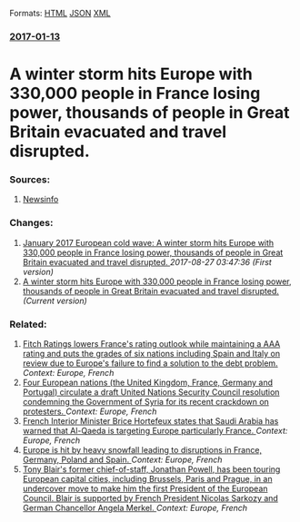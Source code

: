
Formats: [HTML](/news/2017/01/13/a-winter-storm-hits-europe-with-330-000-people-in-france-losing-power-thousands-of-people-in-great-britain-evacuated-and-travel-disrupted.html)  [JSON](/news/2017/01/13/a-winter-storm-hits-europe-with-330-000-people-in-france-losing-power-thousands-of-people-in-great-britain-evacuated-and-travel-disrupted.json)  [XML](/news/2017/01/13/a-winter-storm-hits-europe-with-330-000-people-in-france-losing-power-thousands-of-people-in-great-britain-evacuated-and-travel-disrupted.xml)  

### [2017-01-13](/news/2017/01/13/index.md)

# A winter storm hits Europe with 330,000 people in France losing power, thousands of people in Great Britain evacuated and travel disrupted. 




### Sources:

1. [Newsinfo](http://newsinfo.inquirer.net/862162/winter-storm-batters-europe)

### Changes:

1. [January 2017 European cold wave: A winter storm hits Europe with 330,000 people in France losing power, thousands of people in Great Britain evacuated and travel disrupted. ](/news/2017/01/13/january-2017-european-cold-wave-a-winter-storm-hits-europe-with-330-000-people-in-france-losing-power-thousands-of-people-in-great-britain.md) _2017-08-27 03:47:36 (First version)_
1. [A winter storm hits Europe with 330,000 people in France losing power, thousands of people in Great Britain evacuated and travel disrupted. ](/news/2017/01/13/a-winter-storm-hits-europe-with-330-000-people-in-france-losing-power-thousands-of-people-in-great-britain-evacuated-and-travel-disrupted.md) _(Current version)_

### Related:

1. [Fitch Ratings lowers France's rating outlook while maintaining a AAA rating and puts the grades of six nations including Spain and Italy on review due to Europe's failure to find a solution to the debt problem. ](/news/2011/12/16/fitch-ratings-lowers-france-s-rating-outlook-while-maintaining-a-aaa-rating-and-puts-the-grades-of-six-nations-including-spain-and-italy-on.md) _Context: Europe, French_
2. [Four European nations (the United Kingdom, France, Germany and Portugal) circulate a draft United Nations Security Council resolution condemning the Government of Syria for its recent crackdown on protesters. ](/news/2011/08/2/four-european-nations-the-united-kingdom-france-germany-and-portugal-circulate-a-draft-united-nations-security-council-resolution-condem.md) _Context: Europe, French_
3. [French Interior Minister Brice Hortefeux states that Saudi Arabia has warned that Al-Qaeda is targeting Europe particularly France. ](/news/2010/10/17/french-interior-minister-brice-hortefeux-states-that-saudi-arabia-has-warned-that-al-qaeda-is-targeting-europe-particularly-france.md) _Context: Europe, French_
4. [ Europe is hit by heavy snowfall leading to disruptions in France, Germany, Poland and Spain. ](/news/2009/12/17/europe-is-hit-by-heavy-snowfall-leading-to-disruptions-in-france-germany-poland-and-spain.md) _Context: Europe, French_
5. [ Tony Blair's former chief-of-staff, Jonathan Powell, has been touring European capital cities, including Brussels, Paris and Prague, in an undercover move to make him the first President of the European Council. Blair is supported by French President Nicolas Sarkozy and German Chancellor Angela Merkel. ](/news/2009/10/3/tony-blair-s-former-chief-of-staff-jonathan-powell-has-been-touring-european-capital-cities-including-brussels-paris-and-prague-in-an.md) _Context: Europe, French_
